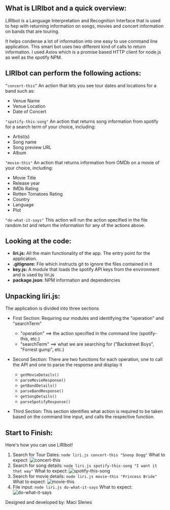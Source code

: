  ## What is LIRIbot and a quick overview:

LIRIbot is a Language Interpretation and Recognition Interface that is used to hep with returning information on songs, movies and concert information on bands that are touring. 

It helps condense a lot of information into one easy to use command line application. This smart bot uses two different kind of calls to return information. I used Axios which is a promise based HTTP client for node.js as well as the spotify NPM. 
 
## LIRIbot can perform the following actions:
```”concert-this”``` 
An action that lets you see tour dates and locations for a band such as:
* Venue Name
* Venue Location
* Date of Concert

```"spotify-this-song"```
An action that returns song information from spotify for a search term of your choice, including:
* Artist(s)
* Song name
* Song preview URL
* Album

```"movie-this"```
An action that returns information from OMDb on a movie of your choice, including:
* Movie Title
* Release year
* IMDb Rating
* Rotten Tomatoes Rating
* Country
* Language
* Plot

```"do-what-it-says"```
This action will run the action specified in the file random.txt and return the information for any of the actions above.
 
## Looking at the code:
* **liri.js:** All the main functionality of the app. The entry point for the application.
* **.gitignore:** File which instructs git to ignore the files contained in it
* **key.js:**  A module that loads the spotify API keys from the environment and is used by liri.js
* **package.json**: NPM information and dependencies

 
## Unpacking liri.js:
The application is divided into three sections
* First Section: Requiring our modules and identifying the "operation" and "searchTerm"
    * "operation" ==> the action specified in the command line (spotify-this, etc.)
    * "searchTerm" ==> what we are searching for ("Backstreet Boys", "Forrest gump", etc.)

* Second Section: There are two functions for each operation, one to call the API and one to parse the response and display it
    * ```getMovieDetails()```
    * ```parseMovieResponse()```
    * ```getBandDetails()```
    * ```parseBandResponse()```
    * ```getSongDetails()```
    * ```parseSpotifyResponse()```

* Third Section: This section identifies what action is required to be taken based on the command line input, and calls the respective function.
 
## Start to Finish:
Here's how you can use LIRIbot!

1. Search for Tour Dates:
    ```node liri.js concert-this "Snoop Dogg"```
    What to expect:
![concert-this](images/spotify.png)
2. Search for song details:
    ```node liri.js spotify-this-song "I want it that way"```
    What to expect:
![spotify-this-song](images/snoopdogg.png)
3. Search for movie details:
    ```node liri.js movie-this "Princess Bride" ```
    What to expect: 
![movie-this](images/princessbride.png)
4. File input:
    ```node liri.js do-what-it-says```
    What to expect: 
![do-what-it-says](images/backstreetboys.png)


Designed and developed by: Maci Slenes
